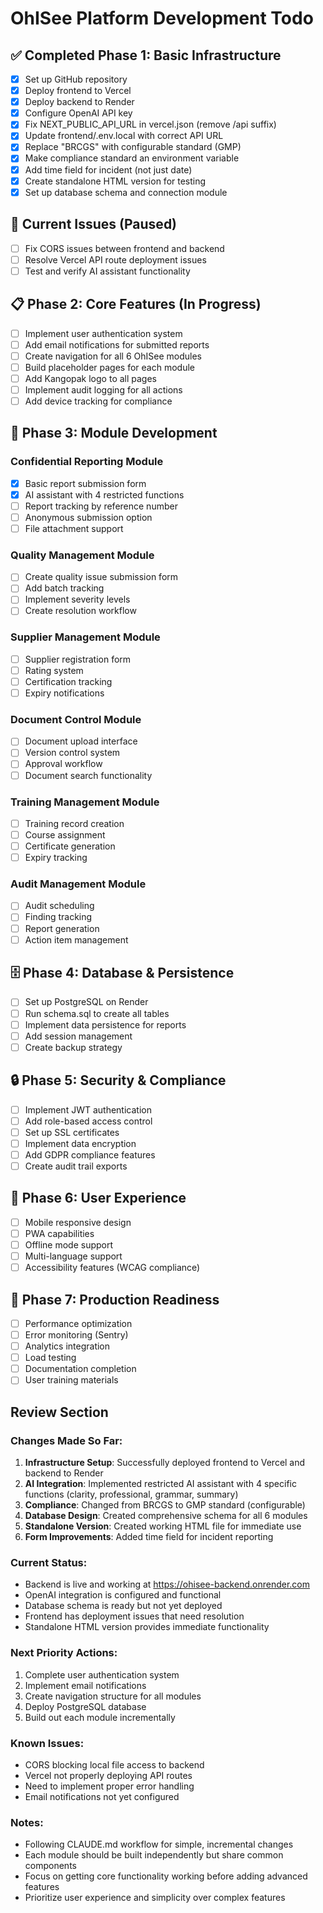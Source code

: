 # OhISee Platform Development Todo

## ✅ Completed Phase 1: Basic Infrastructure
- [x] Set up GitHub repository
- [x] Deploy frontend to Vercel
- [x] Deploy backend to Render
- [x] Configure OpenAI API key
- [x] Fix NEXT_PUBLIC_API_URL in vercel.json (remove /api suffix)
- [x] Update frontend/.env.local with correct API URL
- [x] Replace "BRCGS" with configurable standard (GMP)
- [x] Make compliance standard an environment variable
- [x] Add time field for incident (not just date)
- [x] Create standalone HTML version for testing
- [x] Set up database schema and connection module

## 🚧 Current Issues (Paused)
- [ ] Fix CORS issues between frontend and backend
- [ ] Resolve Vercel API route deployment issues
- [ ] Test and verify AI assistant functionality

## 📋 Phase 2: Core Features (In Progress)
- [ ] Implement user authentication system
- [ ] Add email notifications for submitted reports
- [ ] Create navigation for all 6 OhISee modules
- [ ] Build placeholder pages for each module
- [ ] Add Kangopak logo to all pages
- [ ] Implement audit logging for all actions
- [ ] Add device tracking for compliance

## 🔄 Phase 3: Module Development
### Confidential Reporting Module
- [x] Basic report submission form
- [x] AI assistant with 4 restricted functions
- [ ] Report tracking by reference number
- [ ] Anonymous submission option
- [ ] File attachment support

### Quality Management Module
- [ ] Create quality issue submission form
- [ ] Add batch tracking
- [ ] Implement severity levels
- [ ] Create resolution workflow

### Supplier Management Module
- [ ] Supplier registration form
- [ ] Rating system
- [ ] Certification tracking
- [ ] Expiry notifications

### Document Control Module
- [ ] Document upload interface
- [ ] Version control system
- [ ] Approval workflow
- [ ] Document search functionality

### Training Management Module
- [ ] Training record creation
- [ ] Course assignment
- [ ] Certificate generation
- [ ] Expiry tracking

### Audit Management Module
- [ ] Audit scheduling
- [ ] Finding tracking
- [ ] Report generation
- [ ] Action item management

## 🗄️ Phase 4: Database & Persistence
- [ ] Set up PostgreSQL on Render
- [ ] Run schema.sql to create all tables
- [ ] Implement data persistence for reports
- [ ] Add session management
- [ ] Create backup strategy

## 🔒 Phase 5: Security & Compliance
- [ ] Implement JWT authentication
- [ ] Add role-based access control
- [ ] Set up SSL certificates
- [ ] Implement data encryption
- [ ] Add GDPR compliance features
- [ ] Create audit trail exports

## 📱 Phase 6: User Experience
- [ ] Mobile responsive design
- [ ] PWA capabilities
- [ ] Offline mode support
- [ ] Multi-language support
- [ ] Accessibility features (WCAG compliance)

## 🚀 Phase 7: Production Readiness
- [ ] Performance optimization
- [ ] Error monitoring (Sentry)
- [ ] Analytics integration
- [ ] Load testing
- [ ] Documentation completion
- [ ] User training materials

## Review Section

### Changes Made So Far:
1. **Infrastructure Setup**: Successfully deployed frontend to Vercel and backend to Render
2. **AI Integration**: Implemented restricted AI assistant with 4 specific functions (clarity, professional, grammar, summary)
3. **Compliance**: Changed from BRCGS to GMP standard (configurable)
4. **Database Design**: Created comprehensive schema for all 6 modules
5. **Standalone Version**: Created working HTML file for immediate use
6. **Form Improvements**: Added time field for incident reporting

### Current Status:
- Backend is live and working at https://ohisee-backend.onrender.com
- OpenAI integration is configured and functional
- Database schema is ready but not yet deployed
- Frontend has deployment issues that need resolution
- Standalone HTML version provides immediate functionality

### Next Priority Actions:
1. Complete user authentication system
2. Implement email notifications
3. Create navigation structure for all modules
4. Deploy PostgreSQL database
5. Build out each module incrementally

### Known Issues:
- CORS blocking local file access to backend
- Vercel not properly deploying API routes
- Need to implement proper error handling
- Email notifications not yet configured

### Notes:
- Following CLAUDE.md workflow for simple, incremental changes
- Each module should be built independently but share common components
- Focus on getting core functionality working before adding advanced features
- Prioritize user experience and simplicity over complex features